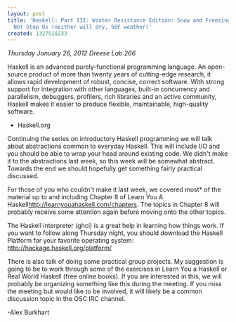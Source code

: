 ```yaml
---
layout: post
title: 'Haskell: Part III: Winter Resistance Edition: Snow and Freezing Rain Will
  Not Stop Us (neither will dry, 50F weather)'
created: 1327518233
---
```

*Thursday January 26, 2012*
*Dreese Lab 266*

Haskell is an advanced purely-functional programming language. An open-source product of more than twenty years of cutting-edge research, it allows rapid development of robust, concise, correct software. With strong support for integration with other languages, built-in concurrency and parallelism, debuggers, profilers, rich libraries and an active community, Haskell makes it easier to produce flexible, maintainable, high-quality software.

- Haskell.org

Continuing the series on introductory Haskell programming we will talk
about abstractions common to everyday Haskell. This will include I/O and
you should be able to wrap your head around existing code. We didn't make
it to the abstractions last week, so this week will be somewhat abstract.
Towards the end we should hopefully get something fairly practical
discussed.

For those of you who couldn't make it last week, we covered most* of the
material up to and including Chapter 8 of Learn You A
Haskell<http://learnyouahaskell.com/chapters>.
The topics in Chapter 8 will probably receive some attention again before
moving onto the other topics.

The Haskell interpreter (ghci) is a great help in learning how things work.
If you want to follow along Thursday night, you should download the Haskell
Platform for your favorite operating system:
http://hackage.haskell.org/platform/

There is also talk of doing some practical group projects. My suggestion is
going to be to work through some of the exercises in Learn You a Haskell or
Real World Haskell (free online books). If you are interested in this, we
will probably be organizing something like this during the meeting. If you
miss the meeting but would like to be involved, it will likely be a common
discussion topic in the OSC IRC channel.

-Alex Burkhart
